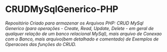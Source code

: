 # CRUDMySqlGenerico-PHP
_Repositório Criado para armazenar os Arquivos PHP: CRUD MySql Generico 
(para operações - Create, Read, Update, Delete - em geral de qualquer 
relação de um banco relacional MySql), mais arquivo de Conexao com o 
Banco, mais arquivo(bem detalhado e comentado) de Exemplos de Operacoes
das funções do CRUD._
